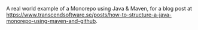 A real world example of a Monorepo using Java & Maven, for a blog post at https://www.transcendsoftware.se/posts/how-to-structure-a-java-monorepo-using-maven-and-github.